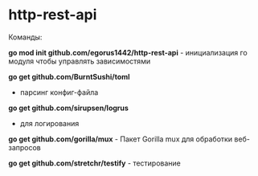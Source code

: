 # http-rest-api
Команды:

<b>go mod init github.com/egorus1442/http-rest-api</b> - 
инициализация го модуля чтобы управлять зависимостями

<b>go get github.com/BurntSushi/toml</b>
 - парсинг конфиг-файла 

<b>go get github.com/sirupsen/logrus</b>
 - для логирования

<b>go get github.com/gorilla/mux</b> - Пакет Gorilla mux для обработки веб-запросов


<b>go get github.com/stretchr/testify</b> - тестирование
